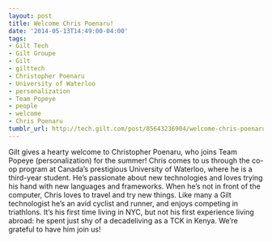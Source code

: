 ```yaml
---
layout: post
title: Welcome Chris Poenaru!
date: '2014-05-13T14:49:00-04:00'
tags:
- Gilt Tech
- Gilt Groupe
- Gilt
- gilttech
- Christopher Poenaru
- University of Waterloo
- personalization
- Team Popeye
- people
- welcome
- Chris Poenaru
tumblr_url: http://tech.gilt.com/post/85643236904/welcome-chris-poenaru
---
```



Gilt gives a hearty welcome to Christopher Poenaru, who joins Team Popeye (personalization) for the summer! Chris comes to us through the co-op program at Canada’s prestigious University of Waterloo, where he is a third-year student. He’s passionate about new technologies and loves trying his hand with new languages and frameworks.
When he’s not in front of the computer, Chris loves to travel and try new things. Like many a Gilt technologist he’s an avid cyclist and runner, and enjoys competing in triathlons. It’s his first time living in NYC, but not his first experience living abroad: he spent just shy of a decadeliving as a TCK in Kenya. We’re grateful to have him join us!
